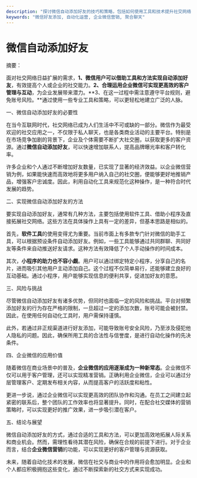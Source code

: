 ```yaml
---
description: "探讨微信自动添加好友的技巧和策略，包括如何使用工具和技术提升社交网络。"
keywords: "微信好友添加, 自动化运营, 企业微信营销, 聚合聊天"
---
```

# 微信自动添加好友

摘要：  

面对社交网络日益扩展的需求，**1、微信用户可以借助工具和方法实现自动添加好友**，有效提高个人或企业的社交能力。**2、合理运用企业微信可实现更高效的客户管理与互动**，为企业发展带来潜力。**3、在这一过程中需注意遵守平台规则，避免账号风险。**通过使用一些专业工具和策略，可以更轻松地建立广泛的人脉。

一、微信自动添加好友的必要性

在当今互联网时代，社交网络已成为人们生活中不可或缺的一部分。微信作为最受欢迎的社交应用之一，不仅限于私人聊天，也是各类商业活动的主要平台。特别是在市场竞争加剧的背景下，企业及个体需要不断扩大社交圈，以获取更多的客户资源。通过**微信自动添加好友**，可以快速增加联系人，提高品牌曝光率和客户转化率。

许多企业和个人通过不断增加好友数量，已实现了显著的经济效益。以企业微信营销为例，如果能快速而高效地将更多用户纳入自己的社交圈，便能够更好地推销产品，增强客户忠诚度。因此，利用自动化工具来规范化这种操作，是一种符合时代发展的趋势。

二、实现微信自动添加好友的方法

要实现自动添加好友，通常有几种方法，主要包括使用软件工具、借助小程序及直接拓展社交网络。这些方法在具体操作上具有一定的差异，但基本思路是相似的。

首先，**软件工具**的使用变得尤为重要。当前市面上有多款专门针对微信的助手工具，可以根据预设条件自动添加好友。例如，一些工具能够通过共同群聊、共同好友等条件来自动推送好友请求。这种方法有效降低了个人手动操作的时间成本。

其次，**小程序的助力也不容小觑**。用户可以通过绑定特定小程序，分享自己的名片，进而吸引其他用户主动添加自己。这个过程不仅简单易行，还能够建立良好的互动基础。通过小程序，用户能够实现信息的便利共享，促进加好友的意愿。

三、风险与挑战

尽管微信自动添加好友有诸多优势，但同时也面临一定的风险和挑战。平台对频繁添加好友的行为存在严格的限制，一旦超过一定的添加次数，账号可能会被封禁。因此，在使用任何自动化工具时，用户需保持谨慎。

此外，若通过非正规渠道进行好友添加，可能导致账号安全风险，乃至涉及侵犯他人隐私的问题。因此，确保所用工具的合法性与信誉度，是进行自动化操作的先决条件。

四、企业微信的应用价值

随着微信在商业场景中的普及，**企业微信的应用逐渐成为一种新常态**。企业微信不仅可以用于客户管理，还可以实现精准营销。正确利用企业微信，企业可以通过分层管理客户、定期发布相关内容，从而提高客户的活跃度和粘性。

更进一步说，通过企业微信可以实现更高效的团队协作和沟通。在员工之间建立起紧密的联系后，整个团队的工作效率也将显著提升。同时，在配合社交媒体的营销策略时，可以实现更好的推广效果，进一步吸引潜在客户。

五、结论与展望

微信自动添加好友的方式，通过合适的工具和方法，可以更加高效地拓展人际关系和商业机会。然而，需理性看待其潜在风险，确保在合规的前提下进行。对于企业而言，结合**企业微信营销**的功能，可以实现更好的客户管理与资源获取。

未来，随着自动化技术的发展，微信在社交与商业中的作用将会愈加明显。企业和个人都应积极拥抱这些变化，通过不断探索新的社交方式来实现成功。
